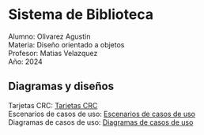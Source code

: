 # Sistema de Biblioteca

Alumno: Olivarez Agustin  
Materia: Diseño orientado a objetos  
Profesor: Matias Velazquez  
Año: 2024


## Diagramas y diseños

Tarjetas CRC: 
[Tarjetas CRC](https://drive.google.com/file/d/10lfDLTF_Y0Wqx_CaVdwg2fVx2WG7u9Fn/view?usp=sharing)  
Escenarios de casos de uso:
[Escenarios de casos de uso](https://docs.google.com/spreadsheets/d/1hQ354sykJecKvZOenJ3UMRpUlL3QQ58d6rW85SIv_Ko/edit?usp=sharing)  
Diagramas de casos de uso:
[Diagramas de casos de uso](https://drive.google.com/file/d/1giFOxqb1FbysbhSgES0C5IPDuit5CQf2/view?usp=sharing)  
